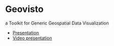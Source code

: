 # Geovisto

a Toolkit for Generic Geospatial Data Visualization 

* [Presentation](https://drive.google.com/file/d/1Yi4Lx7E24TCWs2JqRlMjqS0xfXTzKB-p/view?usp=sharing)
* [Video presentation](https://drive.google.com/file/d/1iU5R1Atlbxva8s3hLT758FSzeAbc63VN/view?usp=sharing)
